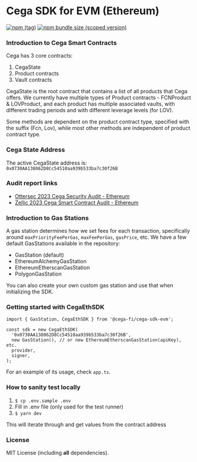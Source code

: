 # Cega SDK for EVM (Ethereum)

[![npm (tag)](https://img.shields.io/npm/v/@cega-fi/cega-sdk-evm)](https://www.npmjs.com/package/@cega-fi/cega-sdk-evm)
[![npm bundle size (scoped version)](https://img.shields.io/bundlephobia/minzip/@cega-fi/cega-sdk-evm/latest.svg)](https://bundlephobia.com/result?p=@cega-fi/cega-sdk-evm@latest)

### Introduction to Cega Smart Contracts

Cega has 3 core contracts:

1. CegaState
2. Product contracts
3. Vault contracts

CegaState is the root contract that contains a list of all products that Cega offers. We currently have multiple types of Product contracts - FCNProduct & LOVProduct, and each product has multiple associated vaults, with different trading periods and with different leverage levels (for LOV).

Some methods are dependent on the product contract type, specified with the suffix (Fcn, Lov), while most other methods are independent of product contract type.

### Cega State Address

The active CegaState address is: `0x0730AA138062D8Cc54510aa939b533ba7c30f26B`

### Audit report links

- [Ottersec 2023 Cega Security Audit - Ethereum](https://drive.google.com/file/d/1a0nYzQ41kZMFDxDDDOJua3V2UTK8v2jX/view?pli=1 'Ottersec 2023 Cega Security Audit - Ethereum')
- [Zellic 2023 Cega Smart Contract Audit - Ethereum](https://drive.google.com/file/d/1qcNiP-5vQpqUqo4WzlNT6gsjzKSd8IqZ/view?pli=1 'Zellic 2023 Cega Smart Contract Audit - Ethereum')

### Introduction to Gas Stations

A gas station determines how we set fees for each transaction, specifically around `maxPriorityFeePerGas`, `maxFeePerGas`, `gasPrice`, etc. We have a few default GasStations available in the repository:

- GasStation (default)
- EthereumAlchemyGasStation
- EthereumEtherscanGasStation
- PolygonGasStation

You can also create your own custom gas station and use that when initializing the SDK.

### Getting started with CegaEthSDK

```tsx
import { GasStation, CegaEthSDK } from '@cega-fi/cega-sdk-evm';

const sdk = new CegaEthSDK(
  '0x0730AA138062D8Cc54510aa939b533ba7c30f26B',
  new GasStation(), // or new EthereumEtherscanGasStation(apiKey), etc.
  provider,
  signer,
);
```

For an example of its usage, check `app.ts`.

### How to sanity test locally

1. `$ cp .env.sample .env`
2. Fill in .env file (only used for the test runner)
3. `$ yarn dev`

This will iterate through and get values from the contract address

### License

MIT License (including **all** dependencies).
